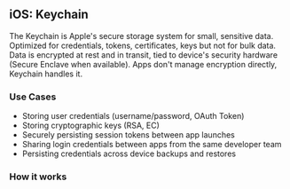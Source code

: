 ## iOS: Keychain
The Keychain is Apple's secure storage system for small, sensitive data. Optimized for credentials, tokens, certificates, keys but not for bulk data. Data is encrypted at rest and in transit, tied to device's security hardware (Secure Enclave when available). Apps don't manage encryption directly, Keychain handles it.

### Use Cases
- Storing user credentials (username/password, OAuth Token)
- Storing cryptographic keys (RSA, EC)
- Securely persisting session tokens between app launches
- Sharing login credentials between apps from the same developer team
- Persisting credentials across device backups and restores

### How it works